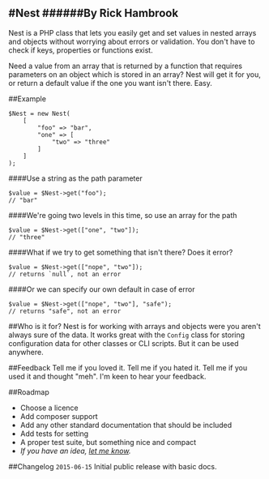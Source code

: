 #Nest
######By Rick Hambrook
-----

Nest is a PHP class that lets you easily get and set values in nested arrays and objects without worrying about errors or validation. You don't have to check if keys, properties or functions exist.

Need a value from an array that is returned by a function that requires parameters on an object which is stored in an array? Nest will get it for you, or return a default value if the one you want isn't there. Easy.

##Example

	$Nest = new Nest(
		[
			"foo" => "bar",
			"one" => [
				"two" => "three"
			]
		]
	);

####Use a string as the path parameter

	$value = $Nest->get("foo");
	// "bar"

####We're going two levels in this time, so use an array for the path

	$value = $Nest->get(["one", "two"]);
	// "three"

####What if we try to get something that isn't there? Does it error?

	$value = $Nest->get(["nope", "two"]);
	// returns `null`, not an error

####Or we can specify our own default in case of error

	$value = $Nest->get(["nope", "two"], "safe");
	// returns "safe", not an error

##Who is it for?
Nest is for working with arrays and objects were you aren't always sure of the data. It works great with the `Config` class for storing configuration data for other classes or CLI scripts. But it can be used anywhere.

##Feedback
Tell me if you loved it. Tell me if you hated it. Tell me if you used it and thought "meh". I'm keen to hear your feedback.

##Roadmap
* Choose a licence
* Add composer support
* Add any other standard documentation that should be included
* Add tests for setting
* A proper test suite, but something nice and compact
* _If you have an idea, [let me know](mailto:rick@rickhambrook.com)._

##Changelog
`2015-06-15` Initial public release with basic docs.
